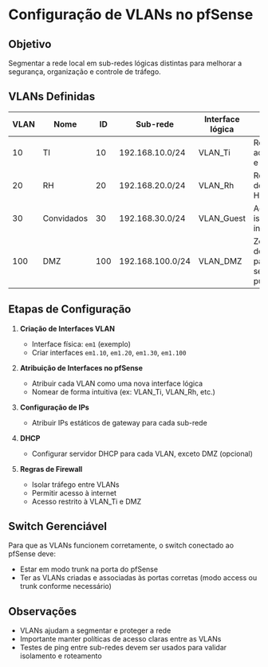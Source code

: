 # Configuração de VLANs no pfSense

## Objetivo
Segmentar a rede local em sub-redes lógicas distintas para melhorar a segurança, organização e controle de tráfego.

## VLANs Definidas

| VLAN | Nome        | ID  | Sub-rede           | Interface lógica | Finalidade                          |
|------|-------------|-----|---------------------|------------------|-------------------------------------|
| 10   | TI          | 10  | 192.168.10.0/24     | VLAN_Ti          | Rede administrativa e de gestão     |
| 20   | RH          | 20  | 192.168.20.0/24     | VLAN_Rh          | Rede do setor de Recursos Humanos   |
| 30   | Convidados  | 30  | 192.168.30.0/24     | VLAN_Guest       | Acesso isolado à internet           |
| 100  | DMZ         | 100 | 192.168.100.0/24    | VLAN_DMZ         | Zona desmilitarizada para servidores públicos |

## Etapas de Configuração

1. **Criação de Interfaces VLAN**
   - Interface física: `em1` (exemplo)
   - Criar interfaces `em1.10`, `em1.20`, `em1.30`, `em1.100`

2. **Atribuição de Interfaces no pfSense**
   - Atribuir cada VLAN como uma nova interface lógica
   - Nomear de forma intuitiva (ex: VLAN_Ti, VLAN_Rh, etc.)

3. **Configuração de IPs**
   - Atribuir IPs estáticos de gateway para cada sub-rede

4. **DHCP**
   - Configurar servidor DHCP para cada VLAN, exceto DMZ (opcional)

5. **Regras de Firewall**
   - Isolar tráfego entre VLANs
   - Permitir acesso à internet
   - Acesso restrito à VLAN_Ti e DMZ

## Switch Gerenciável
Para que as VLANs funcionem corretamente, o switch conectado ao pfSense deve:
- Estar em modo trunk na porta do pfSense
- Ter as VLANs criadas e associadas às portas corretas (modo access ou trunk conforme necessário)

## Observações
- VLANs ajudam a segmentar e proteger a rede
- Importante manter políticas de acesso claras entre as VLANs
- Testes de ping entre sub-redes devem ser usados para validar isolamento e roteamento
